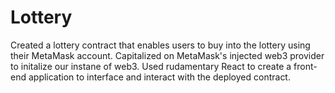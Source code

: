 # Lottery

Created a lottery contract that enables users to buy into the lottery using their MetaMask account. Capitalized on MetaMask's injected web3 provider to initalize our instane of web3. Used rudamentary React to create a front-end application to interface and interact with the deployed contract. 
